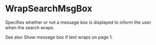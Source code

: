 # WrapSearchMsgBox

Specifies whether or not a message box is displayed to inform the user when the search wraps.

See also Show message box if text wraps on page 1.
